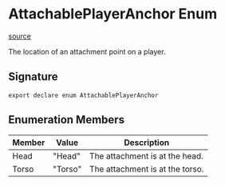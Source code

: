# AttachablePlayerAnchor Enum

[source](https://developers.meta.com/horizon-worlds/reference/2.0.0/core_attachableplayeranchor)

The location of an attachment point on a player.

## Signature

```
export declare enum AttachablePlayerAnchor
```

## Enumeration Members

| Member | Value | Description |
| --- | --- | --- |
| Head | "Head" | The attachment is at the head. |
| Torso | "Torso" | The attachment is at the torso. |